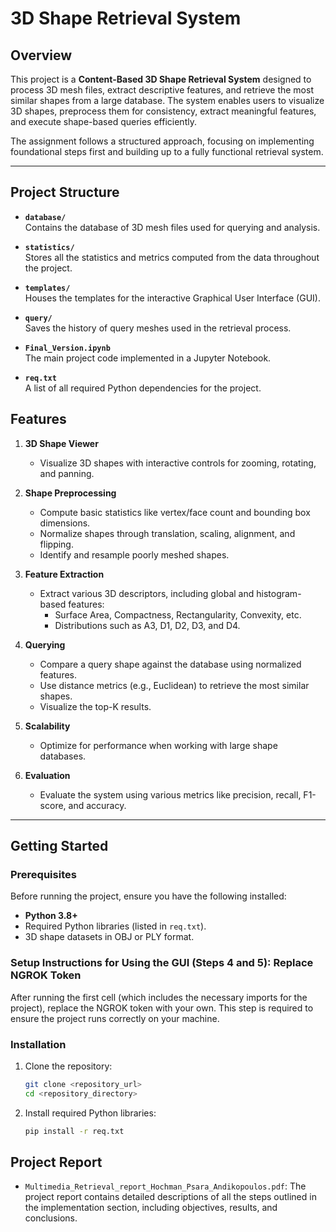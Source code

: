 # 3D Shape Retrieval System

## Overview
This project is a **Content-Based 3D Shape Retrieval System** designed to process 3D mesh files, extract descriptive features, and retrieve the most similar shapes from a large database. The system enables users to visualize 3D shapes, preprocess them for consistency, extract meaningful features, and execute shape-based queries efficiently.

The assignment follows a structured approach, focusing on implementing foundational steps first and building up to a fully functional retrieval system.

---
## Project Structure

- **`database/`**  
  Contains the database of 3D mesh files used for querying and analysis.

- **`statistics/`**  
  Stores all the statistics and metrics computed from the data throughout the project.

- **`templates/`**  
  Houses the templates for the interactive Graphical User Interface (GUI).

- **`query/`**  
  Saves the history of query meshes used in the retrieval process.

- **`Final_Version.ipynb`**  
  The main project code implemented in a Jupyter Notebook.

- **`req.txt`**  
  A list of all required Python dependencies for the project.

## Features
1. **3D Shape Viewer**  
   - Visualize 3D shapes with interactive controls for zooming, rotating, and panning.
   
2. **Shape Preprocessing**  
   - Compute basic statistics like vertex/face count and bounding box dimensions.
   - Normalize shapes through translation, scaling, alignment, and flipping.
   - Identify and resample poorly meshed shapes.

3. **Feature Extraction**  
   - Extract various 3D descriptors, including global and histogram-based features:
     - Surface Area, Compactness, Rectangularity, Convexity, etc.
     - Distributions such as A3, D1, D2, D3, and D4.

4. **Querying**  
   - Compare a query shape against the database using normalized features.
   - Use distance metrics (e.g., Euclidean) to retrieve the most similar shapes.
   - Visualize the top-K results.

5. **Scalability**  
   - Optimize for performance when working with large shape databases.

6. **Evaluation**  
   - Evaluate the system using various metrics like precision, recall, F1-score, and accuracy.

---

## Getting Started

### Prerequisites
Before running the project, ensure you have the following installed:
- **Python 3.8+**
- Required Python libraries (listed in `req.txt`).
- 3D shape datasets in OBJ or PLY format.

### Setup Instructions for Using the GUI (Steps 4 and 5): Replace NGROK Token
After running the first cell (which includes the necessary imports for the project), replace the NGROK token with your own. This step is required to ensure the project runs correctly on your machine.

### Installation
1. Clone the repository:
   ```bash
   git clone <repository_url>
   cd <repository_directory>
   ```
2. Install required Python libraries:
   ```bash
   pip install -r req.txt
   ```


## Project Report
- `Multimedia_Retrieval_report_Hochman_Psara_Andikopoulos.pdf`: The project report contains detailed descriptions of all the steps outlined in the implementation section, including objectives, results, and conclusions.























